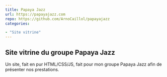 ```yaml
---
title: Papaya Jazz
url: https://papayajazz.com
repo: https://github.com/ArnoCaillol/papayajazz
categories:

- "Site vitrine"
---
```


## Site vitrine du groupe Papaya Jazz

Un site, fait en pur HTML/CSS/JS, fait pour mon groupe Papaya Jazz afin de présenter nos prestations.